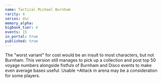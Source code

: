 ```yaml
---
name: Tactical Michael Burnham
rarity: 4
series: dsc
memory_alpha:
bigbook_tier: 4
events: 15
in_portal: true
published: true
---
```


The "worst variant" for cost would be an insult to most characters, but not Burnham. This version still manages to pick up a collection and post top 50 voyage numbers alongside fistfuls of Burnham and Disco events to make even average bases useful. Usable +Attack in arena may be a consideration for some players.
